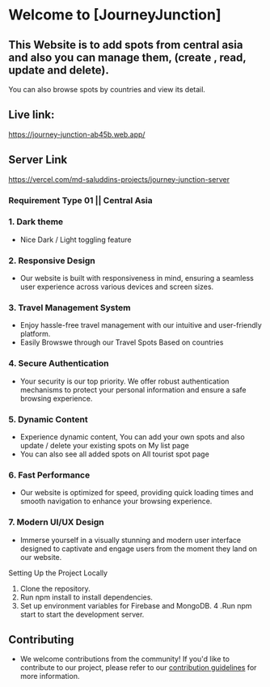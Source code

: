 # Welcome to [JourneyJunction]
## This Website is to add spots from central asia and also you can manage them, (create , read, update and delete). 
   You can also browse spots by countries and view its detail.

## Live link:
https://journey-junction-ab45b.web.app/ 

## Server Link
https://vercel.com/md-saluddins-projects/journey-junction-server


###  Requirement Type 01 || Central Asia

### 1. Dark theme
- Nice Dark / Light toggling feature


### 2. Responsive Design

- Our website is built with responsiveness in mind, ensuring a seamless user experience across various devices and screen sizes.

### 3. Travel Management System
- Enjoy hassle-free travel management with our intuitive and user-friendly platform.
- Easily Browswe through our Travel Spots Based on countries

### 4. Secure Authentication
- Your security is our top priority. We offer robust authentication mechanisms to protect your personal information and ensure a safe browsing experience.

### 5. Dynamic Content
- Experience dynamic content, You can add your own spots and also update / delete your existing spots on My list page
-  You can also see all added spots on All tourist spot page

### 6. Fast Performance
- Our website is optimized for speed, providing quick loading times and smooth navigation to enhance your browsing experience.

### 7. Modern UI/UX Design
- Immerse yourself in a visually stunning and modern user interface designed to captivate and engage users from the moment they land on our website.

Setting Up the Project Locally
1. Clone the repository.
2. Run npm install to install dependencies.
3. Set up environment variables for Firebase and MongoDB.
4 .Run npm start to start the development server.

## Contributing
- We welcome contributions from the community! If you'd like to contribute to our project, please refer to our [contribution guidelines](CONTRIBUTING.md) for more information.


